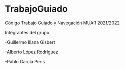 # TrabajoGuiado
Código Trabajo Guiado y Navegación MUAR 2021/2022

Integrantes del grupo:

 -Guillermo Illana Gisbert
 
 -Alberto López Rodríguez
 
 -Pablo García Peris

